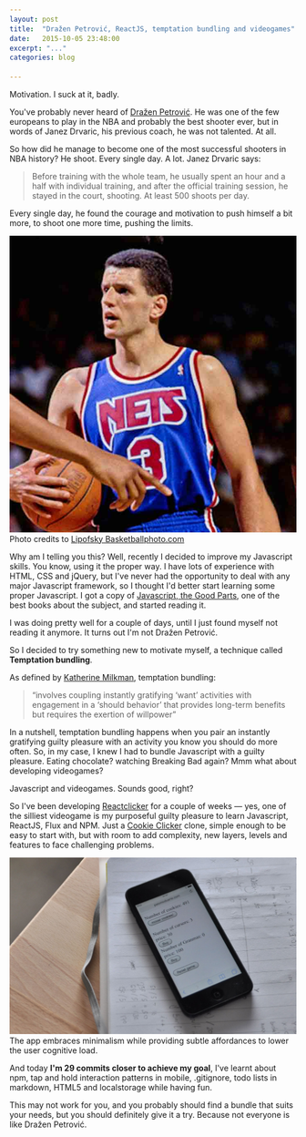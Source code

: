 ```yaml
---
layout: post
title:  "Dražen Petrović, ReactJS, temptation bundling and videogames"
date:   2015-10-05 23:48:00
excerpt: "..."
categories: blog

---
```


Motivation. I suck at it, badly. 

You've probably never heard of [Dražen Petrović](https://en.wikipedia.org/wiki/Dra%C5%BEen_Petrovi%C4%87). He was one of the few europeans to play in the NBA and probably the best shooter ever, but in words of Janez Drvaric, his previous coach, he was not talented. At all.

So how did he manage to become one of the most successful shooters in NBA history? He shoot. Every single day. A lot. Janez Drvaric says:

> Before training with the whole team, he usually spent an hour and a half with individual training, and after the official training session, he stayed in the court, shooting. At least 500 shoots per day.

Every single day, he found the courage and motivation to push himself a bit more, to shoot one more time, pushing the limits.

<p><img class="full-width-image" src="/images/drazen-petrovic.jpg" />
<span class="smaller-text">Photo credits to <a href="http://www.basketballphoto.com/NBA_Basketball_Photographs.htm">Lipofsky Basketballphoto.com</a></span></p>

Why am I telling you this? Well, recently I decided to improve my Javascript skills. You know, using it the proper way. I have lots of experience with HTML, CSS and jQuery, but I've never had the opportunity to deal with any major Javascript framework, so I thought I'd better start learning some proper Javascript. I got a copy of [Javascript, the Good Parts](http://www.amazon.com/JavaScript-Good-Parts-Douglas-Crockford/dp/0596517742), one of the best books about the subject, and started reading it.

I was doing pretty well for a couple of days, until I just found myself not reading it anymore. It turns out I'm not Dražen Petrović.

So I decided to try something new to motivate myself, a technique called **Temptation bundling**.

As defined by [Katherine Milkman](http://knowledge.wharton.upenn.edu/article/researchers-used-hunger-games-encourage-healthier-choices/), temptation bundling:

> “involves coupling instantly gratifying ‘want’ activities with engagement in a ‘should behavior’ that provides long-term benefits but requires the exertion of willpower”

In a nutshell, temptation bundling happens when you pair an instantly gratifying guilty pleasure with an activity you know you should do more often. So, in my case, I knew I had to bundle Javascript with a guilty pleasure. Eating chocolate? watching Breaking Bad again? Mmm what about developing videogames?

Javascript and videogames. Sounds good, right?

So I've been developing [Reactclicker](https://github.com/3oheme/reactclicker) for a couple of weeks — yes, one of the silliest videogame is my purposeful guilty pleasure to learn Javascript, ReactJS, Flux and NPM. Just a [Cookie Clicker](http://orteil.dashnet.org/cookieclicker/beta/) clone, simple enough to be easy to start with, but with room to add complexity, new layers, levels and features to face challenging problems.

<p><img class="full-width-image" src="/images/react-clicker-version-much-beta.png" />
<span class="smaller-text">The app embraces minimalism while providing subtle affordances to lower the user cognitive load.</span></p>

And today **I'm 29 commits closer to achieve my goal**, I've learnt about npm, tap and hold interaction patterns in mobile, .gitignore, todo lists in markdown, HTML5 and localstorage while having fun.

This may not work for you, and you probably should find a bundle that suits your needs, but you should definitely give it a try. Because not everyone is like Dražen Petrović.